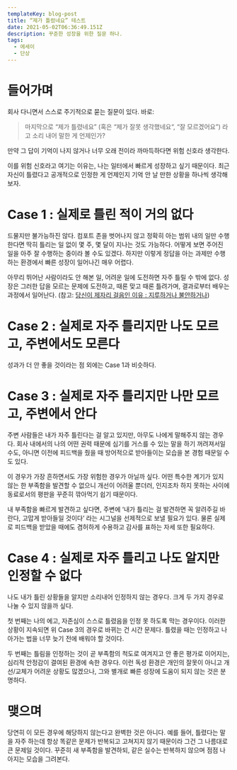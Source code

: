 ```yaml
---
templateKey: blog-post
title: “제가 틀렸네요” 테스트
date: 2021-05-02T06:36:49.151Z
description: 꾸준한 성장을 위한 질문 하나.
tags:
  - 에세이
  - 단상
---
```

# 들어가며

회사 다니면서 스스로 주기적으로 묻는 질문이 있다. 바로: 

> 마지막으로 “제가 틀렸네요” (혹은 “제가 잘못 생각했네요“, “잘 모르겠어요”) 라고 소리 내어 말한 게 언제인가?

만약 그 답이 기억이 나지 않거나 너무 오래 전이라 까마득하다면 위험 신호라 생각한다.

이를 위험 신호라고 여기는 이유는, 나는 일터에서 빠르게 성장하고 싶기 때문이다. 최근 자신이 틀렸다고 공개적으로 인정한 게 언제인지 기억 안 날 만한 상황을 하나씩 생각해보자.

# Case 1 : 실제로 틀린 적이 거의 없다

드물지만 불가능하진 않다. 컴포트 존을 벗어나지 않고 정확히 아는 범위 내의 일만 수행한다면 딱히 틀리는 일 없이 몇 주, 몇 달이 지나는 것도 가능하다. 어떻게 보면 주어진 일을 아주 잘 수행하는 중이라 볼 수도 있겠다. 하지만 이렇게 정답을 아는 과제만 수행하는 환경에서 빠른 성장이 일어나긴 매우 어렵다.

아무리 뛰어난 사람이라도 안 해본 일, 어려운 일에 도전하면 자주 틀릴 수 밖에 없다. 성장은 그러한 답을 모르는 문제에 도전하고, 때론 맞고 때론 틀려가며, 결과로부터 배우는 과정에서 일어난다. (참고: [당신이 제자리 걸음인 이유 : 지루하거나 불안하거나](http://agile.egloos.com/5749946))

# Case 2 : 실제로 자주 틀리지만 나도 모르고, 주변에서도 모른다

성과가 더 안 좋을 것이라는 점 외에는 Case 1과 비슷하다.

# Case 3 : 실제로 자주 틀리지만 나만 모르고, 주변에서 안다

주변 사람들은 내가 자주 틀린다는 걸 알고 있지만, 아무도 나에게 말해주지 않는 경우다. 회사 내에서의 나의 어떤 권력 때문에 심기를 거스를 수 있는 말을 하기 꺼려져서일 수도, 아니면 이전에 피드백을 줬을 때 방어적으로 받아들이는 모습을 본 경험 때문일 수도 있다.

이 경우가 가장 흔하면서도 가장 위험한 경우가 아닐까 싶다. 어떤 특수한 계기가 있지 않는 한 부족함을 발견할 수 없으니 개선이 어려울 뿐더러, 인지조차 하지 못하는 사이에 동료로서의 평판을 꾸준히 깎아먹기 쉽기 때문이다.

내 부족함을 빠르게 발견하고 싶다면, 주변에 ‘내가 틀리는 걸 발견하면 꼭 알려주길 바란다, 고맙게 받아들일 것이다’ 라는 시그널을 선제적으로 보낼 필요가 있다. 물론 실제로 피드백을 받았을 때에도 겸허하게 수용하고 감사를 표하는 자세 또한 필요하다.

# Case 4 : 실제로 자주 틀리고 나도 알지만 인정할 수 없다

나도 내가 틀린 상황들을 알지만 소리내어 인정하지 않는 경우다. 크게 두 가지 경우로 나눌 수 있지 않을까 싶다.

첫 번째는 나의 에고, 자존심이 스스로 틀렸음을 인정 못 하도록 막는 경우이다. 이러한 상황이 지속되면 위 Case 3의 경우로 바뀌는 건 시간 문제다. 틀렸을 때는 인정하고 나아가는 법을 너무 늦기 전에 배워야 할 것이다.

두 번째는 틀림을 인정하는 것이 곧 부족함의 척도로 여겨지고 안 좋은 평가로 이어지는, 심리적 안정감이 결여된 환경에 속한 경우다. 이런 독성 환경은 개인의 잘못이 아니고 개선/교체가 어려운 상황도 많겠으나, 그와 별개로 빠른 성장에 도움이 되지 않는 것은 분명하다.

# 맺으며

당연히 이 모든 경우에 해당하지 않는다고 완벽한 것은 아니다. 예를 들어, 틀렸다는 말을 자주 하는데 항상 똑같은 문제가 반복되고 고쳐지지 않기 때문이라 그건 그 나름대로 큰 문제일 것이다. 꾸준히 새 부족함을 발견하되, 같은 실수는 반복하지 않으며 점점 나아지는 모습을 그려본다.